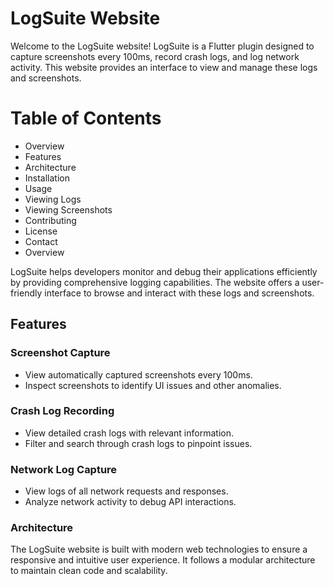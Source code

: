 # LogSuite Website
Welcome to the LogSuite website! LogSuite is a Flutter plugin designed to capture screenshots every 100ms, record crash logs, and log network activity. This website provides an interface to view and manage these logs and screenshots.

# Table of Contents
- Overview
- Features
- Architecture
- Installation
- Usage
- Viewing Logs
- Viewing Screenshots
- Contributing
- License
- Contact
- Overview

LogSuite helps developers monitor and debug their applications efficiently by providing comprehensive logging capabilities. The website offers a user-friendly interface to browse and interact with these logs and screenshots.

## Features

### Screenshot Capture
- View automatically captured screenshots every 100ms.
- Inspect screenshots to identify UI issues and other anomalies.
  
### Crash Log Recording
- View detailed crash logs with relevant information.
- Filter and search through crash logs to pinpoint issues.
  
### Network Log Capture
- View logs of all network requests and responses.
- Analyze network activity to debug API interactions.
  
### Architecture
The LogSuite website is built with modern web technologies to ensure a responsive and intuitive user experience. It follows a modular architecture to maintain clean code and scalability.